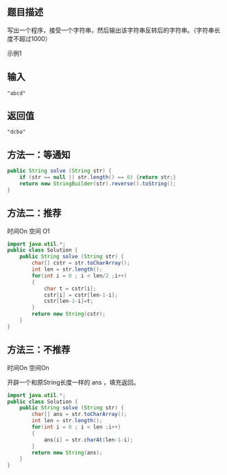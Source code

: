 ## 题目描述

写出一个程序，接受一个字符串，然后输出该字符串反转后的字符串。（字符串长度不超过1000）

示例1

## 输入



```
"abcd"
```

## 返回值



```
"dcba"
```





## 方法一：等通知

```java
public String solve (String str) {
    if (str == null || str.length() == 0) {return str;}
    return new StringBuilder(str).reverse().toString();
}
```



## 方法二：推荐

时间On 空间 O1

````java
import java.util.*;
public class Solution {
    public String solve (String str) {
        char[] cstr = str.toCharArray();
        int len = str.length();
        for(int i = 0 ; i < len/2 ;i++)
        {
            char t = cstr[i];
            cstr[i] = cstr[len-1-i];
            cstr[len-1-i]=t;
        }
        return new String(cstr);
    }
}
````



## 方法三：不推荐

时间On 空间On

开辟一个和原String长度一样的 ans ，填充返回。

````java
import java.util.*;
public class Solution {
    public String solve (String str) {
        char[] ans = str.toCharArray();
        int len = str.length();
        for(int i = 0 ; i < len ;i++)
        {
            ans[i] = str.charAt(len-1-i);
        }
        return new String(ans);
    }
}
````

